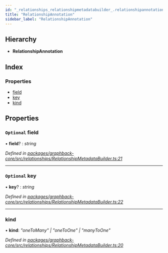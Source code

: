 ```yaml
---
id: "_relationships_relationshipmetadatabuilder_.relationshipannotation"
title: "RelationshipAnnotation"
sidebar_label: "RelationshipAnnotation"
---
```


## Hierarchy

* **RelationshipAnnotation**

## Index

### Properties

* [field](_relationships_relationshipmetadatabuilder_.relationshipannotation.md#optional-field)
* [key](_relationships_relationshipmetadatabuilder_.relationshipannotation.md#optional-key)
* [kind](_relationships_relationshipmetadatabuilder_.relationshipannotation.md#kind)

## Properties

### `Optional` field

• **field**? : *string*

*Defined in [packages/graphback-core/src/relationships/RelationshipMetadataBuilder.ts:21](https://github.com/aerogear/graphback/blob/63664df15/packages/graphback-core/src/relationships/RelationshipMetadataBuilder.ts#L21)*

___

### `Optional` key

• **key**? : *string*

*Defined in [packages/graphback-core/src/relationships/RelationshipMetadataBuilder.ts:22](https://github.com/aerogear/graphback/blob/63664df15/packages/graphback-core/src/relationships/RelationshipMetadataBuilder.ts#L22)*

___

###  kind

• **kind**: *"oneToMany" | "oneToOne" | "manyToOne"*

*Defined in [packages/graphback-core/src/relationships/RelationshipMetadataBuilder.ts:20](https://github.com/aerogear/graphback/blob/63664df15/packages/graphback-core/src/relationships/RelationshipMetadataBuilder.ts#L20)*
